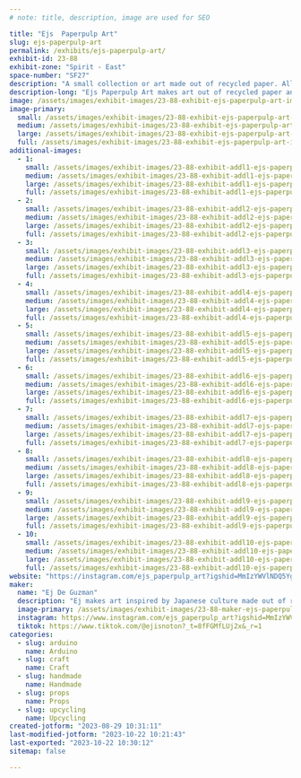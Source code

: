 ```yaml
---
# note: title, description, image are used for SEO

title: "Ejs  Paperpulp Art"
slug: ejs-paperpulp-art
permalink: /exhibits/ejs-paperpulp-art/
exhibit-id: 23-88
exhibit-zone: "Spirit - East"
space-number: "SF27"
description: "A small collection or art made out of recycled paper. All the work is inspired by Japanese culture."
description-long: "Ejs Paperpulp Art makes art out of recycled paper and other miscellaneous materials. His work is inspired by Japanese culture but are all of his own original design. This exhibit displays a set or samurai armor, various prop weapons, and multiple masks varying from big too small."
image: /assets/images/exhibit-images/23-88-exhibit-ejs-paperpulp-art-img-5489-large.jpeg
image-primary: 
  small: /assets/images/exhibit-images/23-88-exhibit-ejs-paperpulp-art-img-5489-small.jpeg
  medium: /assets/images/exhibit-images/23-88-exhibit-ejs-paperpulp-art-img-5489-medium.jpeg
  large: /assets/images/exhibit-images/23-88-exhibit-ejs-paperpulp-art-img-5489-large.jpeg
  full: /assets/images/exhibit-images/23-88-exhibit-ejs-paperpulp-art-img-5489-full.jpeg
additional-images: 
  - 1:
    small: /assets/images/exhibit-images/23-88-exhibit-addl1-ejs-paperpulp-art-img-5496-small.jpeg
    medium: /assets/images/exhibit-images/23-88-exhibit-addl1-ejs-paperpulp-art-img-5496-medium.jpeg
    large: /assets/images/exhibit-images/23-88-exhibit-addl1-ejs-paperpulp-art-img-5496-large.jpeg
    full: /assets/images/exhibit-images/23-88-exhibit-addl1-ejs-paperpulp-art-img-5496-full.jpeg
  - 2:
    small: /assets/images/exhibit-images/23-88-exhibit-addl2-ejs-paperpulp-art-img-5498-small.jpeg
    medium: /assets/images/exhibit-images/23-88-exhibit-addl2-ejs-paperpulp-art-img-5498-medium.jpeg
    large: /assets/images/exhibit-images/23-88-exhibit-addl2-ejs-paperpulp-art-img-5498-large.jpeg
    full: /assets/images/exhibit-images/23-88-exhibit-addl2-ejs-paperpulp-art-img-5498-full.jpeg
  - 3:
    small: /assets/images/exhibit-images/23-88-exhibit-addl3-ejs-paperpulp-art-img-5499-small.jpeg
    medium: /assets/images/exhibit-images/23-88-exhibit-addl3-ejs-paperpulp-art-img-5499-medium.jpeg
    large: /assets/images/exhibit-images/23-88-exhibit-addl3-ejs-paperpulp-art-img-5499-large.jpeg
    full: /assets/images/exhibit-images/23-88-exhibit-addl3-ejs-paperpulp-art-img-5499-full.jpeg
  - 4:
    small: /assets/images/exhibit-images/23-88-exhibit-addl4-ejs-paperpulp-art-img-5500-small.jpeg
    medium: /assets/images/exhibit-images/23-88-exhibit-addl4-ejs-paperpulp-art-img-5500-medium.jpeg
    large: /assets/images/exhibit-images/23-88-exhibit-addl4-ejs-paperpulp-art-img-5500-large.jpeg
    full: /assets/images/exhibit-images/23-88-exhibit-addl4-ejs-paperpulp-art-img-5500-full.jpeg
  - 5:
    small: /assets/images/exhibit-images/23-88-exhibit-addl5-ejs-paperpulp-art-img-5502-small.jpeg
    medium: /assets/images/exhibit-images/23-88-exhibit-addl5-ejs-paperpulp-art-img-5502-medium.jpeg
    large: /assets/images/exhibit-images/23-88-exhibit-addl5-ejs-paperpulp-art-img-5502-large.jpeg
    full: /assets/images/exhibit-images/23-88-exhibit-addl5-ejs-paperpulp-art-img-5502-full.jpeg
  - 6:
    small: /assets/images/exhibit-images/23-88-exhibit-addl6-ejs-paperpulp-art-img-5505-small.jpeg
    medium: /assets/images/exhibit-images/23-88-exhibit-addl6-ejs-paperpulp-art-img-5505-medium.jpeg
    large: /assets/images/exhibit-images/23-88-exhibit-addl6-ejs-paperpulp-art-img-5505-large.jpeg
    full: /assets/images/exhibit-images/23-88-exhibit-addl6-ejs-paperpulp-art-img-5505-full.jpeg
  - 7:
    small: /assets/images/exhibit-images/23-88-exhibit-addl7-ejs-paperpulp-art-img-5508-small.jpeg
    medium: /assets/images/exhibit-images/23-88-exhibit-addl7-ejs-paperpulp-art-img-5508-medium.jpeg
    large: /assets/images/exhibit-images/23-88-exhibit-addl7-ejs-paperpulp-art-img-5508-large.jpeg
    full: /assets/images/exhibit-images/23-88-exhibit-addl7-ejs-paperpulp-art-img-5508-full.jpeg
  - 8:
    small: /assets/images/exhibit-images/23-88-exhibit-addl8-ejs-paperpulp-art-img-5512-small.jpeg
    medium: /assets/images/exhibit-images/23-88-exhibit-addl8-ejs-paperpulp-art-img-5512-medium.jpeg
    large: /assets/images/exhibit-images/23-88-exhibit-addl8-ejs-paperpulp-art-img-5512-large.jpeg
    full: /assets/images/exhibit-images/23-88-exhibit-addl8-ejs-paperpulp-art-img-5512-full.jpeg
  - 9:
    small: /assets/images/exhibit-images/23-88-exhibit-addl9-ejs-paperpulp-art-img-5517-small.jpeg
    medium: /assets/images/exhibit-images/23-88-exhibit-addl9-ejs-paperpulp-art-img-5517-medium.jpeg
    large: /assets/images/exhibit-images/23-88-exhibit-addl9-ejs-paperpulp-art-img-5517-large.jpeg
    full: /assets/images/exhibit-images/23-88-exhibit-addl9-ejs-paperpulp-art-img-5517-full.jpeg
  - 10:
    small: /assets/images/exhibit-images/23-88-exhibit-addl10-ejs-paperpulp-art-img-5533-small.jpeg
    medium: /assets/images/exhibit-images/23-88-exhibit-addl10-ejs-paperpulp-art-img-5533-medium.jpeg
    large: /assets/images/exhibit-images/23-88-exhibit-addl10-ejs-paperpulp-art-img-5533-large.jpeg
    full: /assets/images/exhibit-images/23-88-exhibit-addl10-ejs-paperpulp-art-img-5533-full.jpeg
website: "https://instagram.com/ejs_paperpulp_art?igshid=MmIzYWVlNDQ5Yg=="
maker: 
  name: "Ej De Guzman"
  description: "Ej makes art inspired by Japanese culture made out of recycled paper based materials."
  image-primary: /assets/images/exhibit-images/23-88-maker-ejs-paperpulp-art-img-9650-medium.jpeg
  instagram: https://www.instagram.com/ejs_paperpulp_art?igshid=MmIzYWVlNDQ5Yg==
  tiktok: https://www.tiktok.com/@ejisnoton?_t=8fFGMfLUj2x&_r=1
categories: 
  - slug: arduino
    name: Arduino
  - slug: craft
    name: Craft
  - slug: handmade
    name: Handmade
  - slug: props
    name: Props
  - slug: upcycling
    name: Upcycling
created-jotform: "2023-08-29 10:31:11"
last-modified-jotform: "2023-10-22 10:21:43"
last-exported: "2023-10-22 10:30:12"
sitemap: false

---
```

